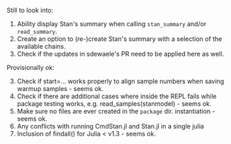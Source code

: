 Still to look into:

1. Ability display Stan's summary when calling `stan_summary` and/or `read_summary`.
2. Create an option to (re-)create Stan's summary with a selection of the available chains.
4. Check if the updates in sdewaele's PR need to be applied here as well.

Provisionally ok:

3. Check if start=... works properly to align sample numbers when saving warmup samples - seems ok.
5. Check if there are additional cases where inside the REPL fails while package testing works, e.g. read_samples(stanmodel) - seems ok.
6. Make sure no files are ever created in the `package` dir.
instantiation - seems ok.
7. Any conflicts with running CmdStan.jl and Stan.jl in a single julia 
8. Inclusion of findall() for Julia < v1.3 - seems ok.
